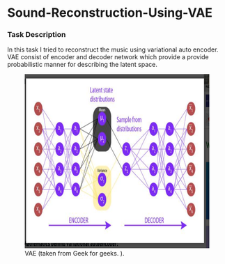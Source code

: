 # Sound-Reconstruction-Using-VAE
<h3> Task Description </h3>
<p> In this task I tried to reconstruct the music using variational auto encoder. VAE consist of encoder and decoder network which provide a provide probabilistic manner for describing the latent space.
</p>  
<figure>
   <img src="Screenshot 2022-05-19 at 5.15.28 PM.png" raw=true alt="Subject Pronouns" width = "500" height="400" />
   <figcaption>VAE (taken from Geek for geeks. ).</figcaption>
</figure>
